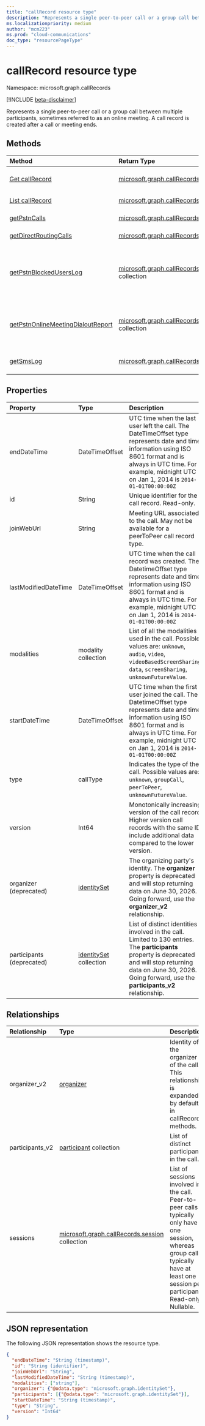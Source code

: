 ```yaml
---
title: "callRecord resource type"
description: "Represents a single peer-to-peer call or a group call between multiple participants, sometimes referred to as an online meeting."
ms.localizationpriority: medium
author: "mcm223"
ms.prod: "cloud-communications"
doc_type: "resourcePageType"
---
```


# callRecord resource type

Namespace: microsoft.graph.callRecords

[!INCLUDE [beta-disclaimer](../../includes/beta-disclaimer.md)]

Represents a single peer-to-peer call or a group call between multiple participants, sometimes referred to as an online meeting. A call record is created after a call or meeting ends.

## Methods

| Method       | Return Type | Description |
|:-------------|:------------|:------------|
| [Get callRecord](../api/callrecords-callrecord-get.md) | [microsoft.graph.callRecords.callRecord](callrecords-callrecord.md) | Read the properties and relationships of a **callRecord** object. |
| [List callRecord](../api/callrecords-callrecord-list.md) | [microsoft.graph.callRecords.callRecord](callrecords-callrecord.md) collection | Get a list of [callRecord](../resources/callrecords-callrecord.md) objects and their properties. |
| [getPstnCalls](../api/callrecords-callrecord-getpstncalls.md) | [microsoft.graph.callRecords.pstnCallLogRow](callrecords-pstncalllogrow.md) collection | List **pstnCallLogRow** objects in a call record. |
| [getDirectRoutingCalls](../api/callrecords-callrecord-getdirectroutingcalls.md) | [microsoft.graph.callRecords.directRoutingLogRow](callrecords-directroutinglogrow.md) collection| List **directRoutingLogRow** objects for a call record. |
| [getPstnBlockedUsersLog](../api/callrecords-callrecord-getpstnblockeduserslog.md) | [microsoft.graph.callRecords.pstnBlockedUsersLogRow](callrecords-pstnblockeduserslogrow.md) collection| Get the log of users who are blocked/unblocked from making public switched telephone network (PSTN) calls in Microsoft Teams as a collection of **pstnBlockedUsersLogRow** entries. |
| [getPstnOnlineMeetingDialoutReport](../api/callrecords-callrecord-getpstnonlinemeetingdialoutreport.md) | [microsoft.graph.callRecords.pstnOnlineMeetingDialoutReport](callrecords-pstnonlinemeetingdialoutreport.md) collection| Get aggregated report of the usage and money spent for the audio conferencing dial-out service as a collection of **pstnOnlineMeetingDialoutReport** entries. |
| [getSmsLog](../api/callrecords-callrecord-getsmslog.md) | [microsoft.graph.callRecords.smsLogRow](callrecords-smslogrow.md) collection| Get the log of a sent/received SMS as a collection of **smsLogRow** entries. |

## Properties

| Property     | Type        | Description |
|:-------------|:------------|:------------|
|endDateTime|DateTimeOffset|UTC time when the last user left the call. The DateTimeOffset type represents date and time information using ISO 8601 format and is always in UTC time. For example, midnight UTC on Jan 1, 2014 is `2014-01-01T00:00:00Z`|
|id|String|Unique identifier for the call record. Read-only.|
|joinWebUrl|String|Meeting URL associated to the call. May not be available for a peerToPeer call record type.|
|lastModifiedDateTime|DateTimeOffset|UTC time when the call record was created. The DatetimeOffset type represents date and time information using ISO 8601 format and is always in UTC time. For example, midnight UTC on Jan 1, 2014 is `2014-01-01T00:00:00Z`|
|modalities|modality collection|List of all the modalities used in the call. Possible values are: `unknown`, `audio`, `video`, `videoBasedScreenSharing`, `data`, `screenSharing`, `unknownFutureValue`.|
|startDateTime|DateTimeOffset|UTC time when the first user joined the call. The DatetimeOffset type represents date and time information using ISO 8601 format and is always in UTC time. For example, midnight UTC on Jan 1, 2014 is `2014-01-01T00:00:00Z`|
|type|callType|Indicates the type of the call. Possible values are: `unknown`, `groupCall`, `peerToPeer`, `unknownFutureValue`.|
|version|Int64|Monotonically increasing version of the call record. Higher version call records with the same ID include additional data compared to the lower version.|
|organizer (deprecated)|[identitySet](identityset.md)|The organizing party's identity. The **organizer** property is deprecated and will stop returning data on June 30, 2026. Going forward, use the **organizer_v2** relationship.|
|participants (deprecated)|[identitySet](identityset.md) collection|List of distinct identities involved in the call. Limited to 130 entries. The **participants** property is deprecated and will stop returning data on June 30, 2026. Going forward, use the **participants_v2** relationship.|

## Relationships

| Relationship | Type        | Description |
|:-------------|:------------|:------------|
|organizer_v2|[organizer](callrecords-organizer.md)|Identity of the organizer of the call. This relationship is expanded by default in callRecord methods.|
|participants_v2|[participant](callrecords-participant.md) collection|List of distinct participants in the call.|
|sessions|[microsoft.graph.callRecords.session](callrecords-session.md) collection|List of sessions involved in the call. Peer-to-peer calls typically only have one session, whereas group calls typically have at least one session per participant. Read-only. Nullable.|

## JSON representation

The following JSON representation shows the resource type.

<!-- {
  "blockType": "resource",
  "optionalProperties": [

  ],
  "@odata.type": "microsoft.graph.callRecords.callRecord",
  "keyProperty": "id"
}-->

```json
{
  "endDateTime": "String (timestamp)",
  "id": "String (identifier)",
  "joinWebUrl": "String",
  "lastModifiedDateTime": "String (timestamp)",
  "modalities": ["string"],
  "organizer": {"@odata.type": "microsoft.graph.identitySet"},
  "participants": [{"@odata.type": "microsoft.graph.identitySet"}],
  "startDateTime": "String (timestamp)",
  "type": "String",
  "version": "Int64"
}
```

<!-- uuid: 16cd6b66-4b1a-43a1-adaf-3a886856ed98
2019-02-04 14:57:30 UTC -->
<!-- {
  "type": "#page.annotation",
  "description": "callRecord resource",
  "keywords": "",
  "section": "documentation",
  "tocPath": ""
}-->


